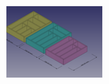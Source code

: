 <img border="0" width="50%" height src="https://raw.githubusercontent.com/badele/CADLibrary/master/freecad/cutlery_tray/sample.png"/>

